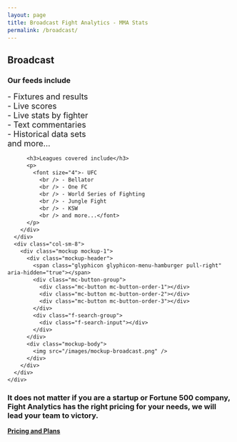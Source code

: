 ```yaml
---
layout: page
title: Broadcast Fight Analytics - MMA Stats
permalink: /broadcast/
---
```


<article id="page" class="page jumbotron">
  <div class="container">
    <div class="row">
      <div class="col-md-12">
        <div class="text-container col-md-8">
          <h1>Broadcast</h1>
        </div>
      </div>
    </div>
  </div>
</article>

<section class="product-item">
<div class="row product-item">
  <div class="card-lg">
    <div class="container">
      <div class="text text-1">
        <div class="text-container col-sm-4">
          <h3>Our feeds include</h3>
          <p>
            <font size="4">- Fixtures and results
              <br /> - Live scores
              <br /> - Live stats by fighter
              <br /> - Text commentaries
              <br /> - Historical data sets
              <br /> and more...</font>
          </p>

          <h3>Leagues covered include</h3>
          <p>
            <font size="4">- UFC
              <br /> - Bellator
              <br /> - One FC
              <br /> - World Series of Fighting
              <br /> - Jungle Fight
              <br /> - KSW
              <br /> and more...</font>
          </p>
        </div>
      </div>
      <div class="col-sm-8">
        <div class="mockup mockup-1">
          <div class="mockup-header">
            <span class="glyphicon glyphicon-menu-hamburger pull-right" aria-hidden="true"></span>
            <div class="mc-button-group">
              <div class="mc-button mc-button-order-1"></div>
              <div class="mc-button mc-button-order-2"></div>
              <div class="mc-button mc-button-order-3"></div>
            </div>
            <div class="f-search-group">
              <div class="f-search-input"></div>
            </div>
          </div>
          <div class="mockup-body">
            <img src="/images/mockup-broadcast.png" />
          </div>
        </div>
      </div>
    </div>
  </div>
</div>
</section>

<div class="well well-lg">
  <div class="container">
    <h3>It does not matter if you are a startup or Fortune 500 company, Fight Analytics has the right pricing for your needs, we will lead your team to victory.</h3>
    <a href="/pricing" class="btn btn-primary btn-lg"><strong>Pricing and Plans</strong></a>
  </div>
</div>
